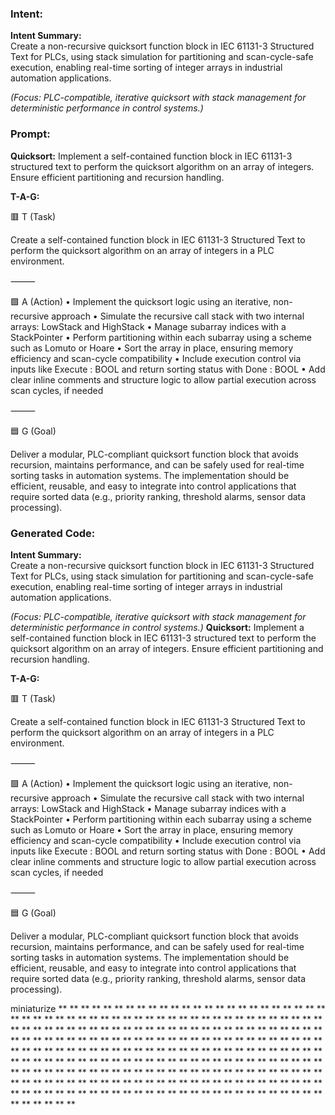 ### Intent:
**Intent Summary:**  
Create a non-recursive quicksort function block in IEC 61131-3 Structured Text for PLCs, using stack simulation for partitioning and scan-cycle-safe execution, enabling real-time sorting of integer arrays in industrial automation applications.  

*(Focus: PLC-compatible, iterative quicksort with stack management for deterministic performance in control systems.)*

### Prompt:
**Quicksort:**
Implement a self-contained function block in IEC 61131-3 structured text to perform the quicksort algorithm on an array of integers. Ensure efficient partitioning and recursion handling.

**T-A-G:**

🟥 T (Task)

Create a self-contained function block in IEC 61131-3 Structured Text to perform the quicksort algorithm on an array of integers in a PLC environment.

⸻

🟩 A (Action)
	•	Implement the quicksort logic using an iterative, non-recursive approach
	•	Simulate the recursive call stack with two internal arrays: LowStack and HighStack
	•	Manage subarray indices with a StackPointer
	•	Perform partitioning within each subarray using a scheme such as Lomuto or Hoare
	•	Sort the array in place, ensuring memory efficiency and scan-cycle compatibility
	•	Include execution control via inputs like Execute : BOOL and return sorting status with Done : BOOL
	•	Add clear inline comments and structure logic to allow partial execution across scan cycles, if needed

⸻

🟦 G (Goal)

Deliver a modular, PLC-compliant quicksort function block that avoids recursion, maintains performance, and can be safely used for real-time sorting tasks in automation systems. The implementation should be efficient, reusable, and easy to integrate into control applications that require sorted data (e.g., priority ranking, threshold alarms, sensor data processing).

### Generated Code:
**Intent Summary:**  
Create a non-recursive quicksort function block in IEC 61131-3 Structured Text for PLCs, using stack simulation for partitioning and scan-cycle-safe execution, enabling real-time sorting of integer arrays in industrial automation applications.  

*(Focus: PLC-compatible, iterative quicksort with stack management for deterministic performance in control systems.)*
**Quicksort:**
Implement a self-contained function block in IEC 61131-3 structured text to perform the quicksort algorithm on an array of integers. Ensure efficient partitioning and recursion handling.

**T-A-G:**

🟥 T (Task)

Create a self-contained function block in IEC 61131-3 Structured Text to perform the quicksort algorithm on an array of integers in a PLC environment.

⸻

🟩 A (Action)
	•	Implement the quicksort logic using an iterative, non-recursive approach
	•	Simulate the recursive call stack with two internal arrays: LowStack and HighStack
	•	Manage subarray indices with a StackPointer
	•	Perform partitioning within each subarray using a scheme such as Lomuto or Hoare
	•	Sort the array in place, ensuring memory efficiency and scan-cycle compatibility
	•	Include execution control via inputs like Execute : BOOL and return sorting status with Done : BOOL
	•	Add clear inline comments and structure logic to allow partial execution across scan cycles, if needed

⸻

🟦 G (Goal)

Deliver a modular, PLC-compliant quicksort function block that avoids recursion, maintains performance, and can be safely used for real-time sorting tasks in automation systems. The implementation should be efficient, reusable, and easy to integrate into control applications that require sorted data (e.g., priority ranking, threshold alarms, sensor data processing).

 miniaturize
**
**
**
**
**
**
**
**
**
**
**
**
**
**
**
**
**
**
**
**
**
**
**
**
**
**
**
**
**
**
**
**
**
**
**
**
**
**
**
**
**
**
**
**
**
**
**
**
**
**
**
**
**
**
**
**
**
**
**
**
**
**
**
**
**
**
**
**
**
**
**
**
**
**
**
**
**
**
**
**
**
**
**
**
**
**
**
**
**
**
**
**
**
**
**
**
**
**
**
**
**
**
**
**
**
**
**
**
**
**
**
**
**
**
**
**
**
**
**
**
**
**
**
**
**
**
**
**
**
**
**
**
**
**
**
**
**
**
**
**
**
**
**
**
**
**
**
**
**
**
**
**
**
**
**
**
**
**
**
**
**
**
**
**
**
**
**
**
**
**
**
**
**
**
**
**
**
**
**
**
**
**
**
**
**
**
**
**
**
**
**
**
**
**
**
**
**
**
**
**
**
**
**
**
**
**
**
**
**
**
**
**
**
**
**
**
**
**
**
**
**
**
**
**
**
**
**
**
**
**
**
**
**
**
**
**
**
**
**
**
**
**
**
**
**
**
**
**
**
**
**
**
**
**
